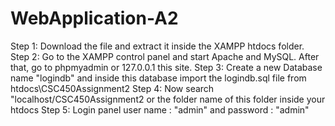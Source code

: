 # WebApplication-A2

Step 1: Download the file and extract it inside the XAMPP htdocs folder.
Step 2: Go to the XAMPP control panel and start Apache and MySQL. After that, go to phpmyadmin or 127.0.0.1 this site.
Step 3: Create a new Database name "logindb" and inside this database import the logindb.sql file from htdocs\CSC450Assignment2 
Step 4: Now search "localhost/CSC450Assignment2 or the folder name of this folder inside your htdocs
Step 5:  Login panel  user name : "admin" and password : "admin"
